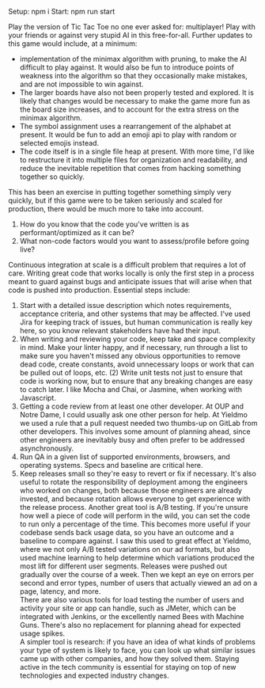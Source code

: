 Setup: npm i
Start: npm run start

Play the version of Tic Tac Toe no one ever asked for: multiplayer! Play with your friends or against very stupid AI in this free-for-all. Further updates to this game would include, at a minimum:  
+ implementation of the minimax algorithm with pruning, to make the AI difficult to play against. It would also be fun to introduce points of weakness into the algorithm so that they occasionally make mistakes, and are not impossible to win against.  
+ The larger boards have also not been properly tested and explored. It is likely that changes would be necessary to make the game more fun as the board size increases, and to account for the extra stress on the minimax algorithm.  
+ The symbol assignment uses a rearrangement of the alphabet at present. It would be fun to add an emoji api to play with random or selected emojis instead.  
+ The code itself is in a single file heap at present. With more time, I'd like to restructure it into multiple files for organization and readability, and reduce the inevitable repetition that comes from hacking something together so quickly.  

This has been an exercise in putting together something simply very quickly, but if this game were to be taken seriously and scaled for production, there would be much more to take into account.  

1.	How do you know that the code you've written is as performant/optimized as it can be?
2.	What non-code factors would you want to assess/profile before going live?

Continuous integration at scale is a difficult problem that requires a lot of care. Writing great code that works locally is only the first step in a process meant to guard against bugs and anticipate issues that will arise when that code is pushed into production. Essential steps include:  
1. Start with a detailed issue description which notes requirements, acceptance criteria, and other systems that may be affected. I've used Jira for keeping track of issues, but human communication is really key here, so you know relevant stakeholders have had their input. 
2. When writing and reviewing your code, keep take and space complexity in mind. Make your linter happy, and if necessary, run through a list to make sure you haven't missed any obvious opportunities to remove dead code, create constants, avoid unnecessary loops or work that can be pulled out of loops, etc. (2) Write unit tests not just to ensure that code is working now, but to ensure that any breaking changes are easy to catch later. I like Mocha and Chai, or Jasmine, when working with Javascript. 
3. Getting a code review from at least one other developer. At OUP and Notre Dame, I could usually ask one other person for help. At Yieldmo we used a rule that a pull request needed two thumbs-up on GitLab from other developers. This involves some amount of planning ahead, since other engineers are inevitably busy and often prefer to be addressed asynchronously. 
4. Run QA in a given list of supported environments, browsers, and operating systems. Specs and baseline are critical here. 
5. Keep releases small so they're easy to revert or fix if necessary. It's also useful to rotate the responsibility of deployment among the engineers who worked on changes, both because those engineers are already invested, and because rotation allows everyone to get experience with the release process.
Another great tool is A/B testing. If you're unsure how well a piece of code will perform in the wild, you can set the code to run only a percentage of the time. This becomes more useful if your codebase sends back usage data, so you have an outcome and a baseline to compare against. I saw this used to great effect at Yieldmo, where we not only A/B tested variations on our ad formats, but also used machine learning to help determine which variations produced the most lift for different user segments. Releases were pushed out gradually over the course of a week. Then we kept an eye on errors per second and error types, number of users that actually viewed an ad on a page, latency, and more.  
There are also various tools for load testing the number of users and activity your site or app can handle, such as JMeter, which can be integrated with Jenkins, or the excellently named Bees with Machine Guns. There's also no replacement for planning ahead for expected usage spikes.  
A simpler tool is research: if you have an idea of what kinds of problems your type of system is likely to face, you can look up what similar issues came up with other companies, and how they solved them. Staying active in the tech community is essential for staying on top of new technologies and expected industry changes.

